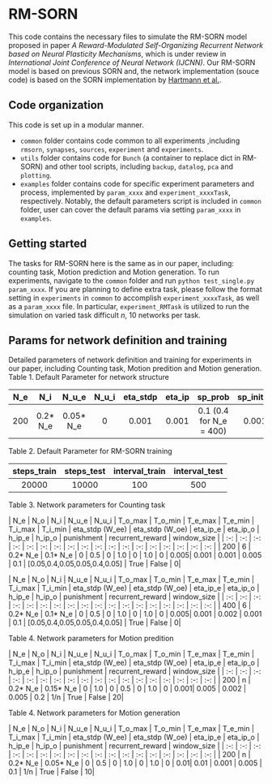 # RM-SORN
This code contains the necessary files to simulate the RM-SORN model proposed in paper *A Reward-Modulated Self-Organizing Recurrent
Network based on Neural Plasticity Mechanisms*, which is under review in *International Joint Conference of Neural Network (IJCNN)*.
Our RM-SORN model is based on previous SORN and, the network implementation (souce code) is based on the SORN implementation by [Hartmann et al.](https://github.com/chrhartm/SORN).
## Code organization
This code is set up in a modular manner.
* `common` folder contains code common to all experiments ,including `rmsorn`, `synapses`, `sources`, `experiment` and `experiments`.
* `utils` folder contains code for `Bunch` (a container to replace dict in RM-SORN) and other tool scripts, including `backup`, `datalog`, `pca` and `plotting`.
* `examples` folder contains code for specific experiment parameters and process, implemented by `param_xxxx` and `experiment_xxxxTask`, respectively.
Notably, the default parameters script is included in `common` folder, user can cover the default params via setting `param_xxxx` in `examples`. 
## Getting started
The tasks for RM-SORN here is the same as in our paper, including: counting task, Motion prediction and Motion generation.
To run experiments, navigate to the `common` folder and run `python test_single.py param_xxxx`.
If you are planning to define extra task, please follow the  format setting in `experiments` in `common` to accomplish `experiment_xxxxTask`, as well as a `param_xxxx` file.
In particular, `experiment_RMTask` is utilized to run the simulation on varied task difficult $n$, 10 networks per task.
## Params for network definition and training
Detailed parameters of network definition and training for experiments in our paper, including Counting task, Motion predition and Motion generation.
Table 1. Default Parameter for network structure

| N_e | N_i | N_u_e | N_u_i | eta_stdp | eta_ip | sp_prob | sp_initial | noise_sig | T_e_max | T_e_min | T_i_max | T_i_min |
| :-: | :-: | :-: | :-: | :-: | :-: | :-: | :-: | :-: | :-: | :-: | :-: | :-: |
| 200 | 0.2* N_e | 0.05* N_e | 0 | 0.001 | 0.001 | 0.1 (0.4 for N_e = 400) | 0.001 | 0 | 1.0 | 0 | 0.5 | 0 |

Table 2. Default Parameter for RM-SORN training

| steps_train | steps_test | interval_train | interval_test |
| :-: | :-: | :-: | :-: |
| 20000 | 10000 | 100 | 500 |

Table 3. Network parameters for Counting task

| N_e | N_o | N_i | N_u_e | N_u_i | T_o_max | T_o_min | T_e_max | T_e_min | T_i_max | T_i_min | eta_stdp (W_ee) | eta_stdp (W_oe) | eta_ip_e | eta_ip_o | h_ip_e | h_ip_o | punishment | recurrent_reward | window_size |
| :-: | :-: | :-: | :-: | :-: | :-: | :-: | :-: | :-: | :-: | :-: | :-: | :-: | :-: | :-: | :-: | :-: | :-: |
| 200 | 6 | 0.2* N_e | 0.1* N_e | 0 | 0.5 | 0 | 1.0 | 0 | 1.0 | 0 | 0.005| 0.001 | 0.001 | 0.005 | 0.1 | [0.05,0.4,0.05,0.05,0.4,0.05] | True | False | 0|

| N_e | N_o | N_i | N_u_e | N_u_i | T_o_max | T_o_min | T_e_max | T_e_min | T_i_max | T_i_min | eta_stdp (W_ee) | eta_stdp (W_oe) | eta_ip_e | eta_ip_o | h_ip_e | h_ip_o | punishment | recurrent_reward | window_size |
| :-: | :-: | :-: | :-: | :-: | :-: | :-: | :-: | :-: | :-: | :-: | :-: | :-: | :-: | :-: | :-: | :-: | :-: |
| 400 | 6 | 0.2* N_e | 0.1* N_e | 0 | 0.5 | 0 | 1.0 | 0 | 1.0 | 0 | 0.005| 0.001 | 0.002 | 0.001 | 0.1 | [0.05,0.4,0.05,0.05,0.4,0.05] | True | False | 0|

Table 4. Network parameters for Motion predition

| N_e | N_o | N_i | N_u_e | N_u_i | T_o_max | T_o_min | T_e_max | T_e_min | T_i_max | T_i_min | eta_stdp (W_ee) | eta_stdp (W_oe) | eta_ip_e | eta_ip_o | h_ip_e | h_ip_o | punishment | recurrent_reward | window_size |
| :-: | :-: | :-: | :-: | :-: | :-: | :-: | :-: | :-: | :-: | :-: | :-: | :-: | :-: | :-: | :-: | :-: | :-: |
| 200 | n | 0.2* N_e | 0.15* N_e | 0 | 1.0 | 0 | 0.5 | 0 | 1.0 | 0 | 0.001| 0.005 | 0.002 | 0.005 | 0.2 | 1/n | True | False | 20|

Table 4. Network parameters for Motion generation

| N_e | N_o | N_i | N_u_e | N_u_i | T_o_max | T_o_min | T_e_max | T_e_min | T_i_max | T_i_min | eta_stdp (W_ee) | eta_stdp (W_oe) | eta_ip_e | eta_ip_o | h_ip_e | h_ip_o | punishment | recurrent_reward | window_size |
| :-: | :-: | :-: | :-: | :-: | :-: | :-: | :-: | :-: | :-: | :-: | :-: | :-: | :-: | :-: | :-: | :-: | :-: |
| 200 | n | 0.2* N_e | 0.05* N_e | 0 | 0.5 | 0 | 1.0 | 0 | 1.0 | 0 | 0.01| 0.01 | 0.001 | 0.005 | 0.1 | 1/n | True | False | 10|


